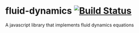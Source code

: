 # fluid-dynamics [![Build Status](https://travis-ci.org/dansoah/fluid-dynamics.svg)](https://travis-ci.org/dansoah/fluid-dynamics)
A javascript library that implements fluid dynamics equations
